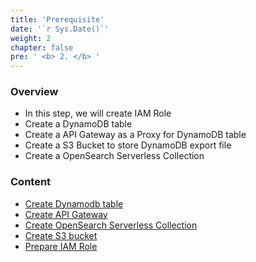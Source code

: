 ```yaml
---
title: 'Prerequisite'
date: '`r Sys.Date()`'
weight: 2
chapter: false
pre: ' <b> 2. </b> '
---
```


### Overview

- In this step, we will create IAM Role
- Create a DynamoDB table
- Create a API Gateway as a Proxy for DynamoDB table
- Create a S3 Bucket to store DynamoDB export file
- Create a OpenSearch Serverless Collection

### Content

- [Create Dynamodb table](2.1-createdynamodb/)
- [Create API Gateway](2.2-createapigateway/)
- [Create OpenSearch Serverless Collection](2.3-createopensearchserverless/)
- [Create S3 bucket](2.4-creates3bucket/)
- [Prepare IAM Role](2.5-createiamrole/)
